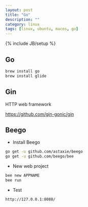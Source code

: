 ```yaml
---
layout: post
title: "Go"
description: ""
category: linux
tags: [linux, ubuntu, macos, go]
---
```

{% include JB/setup %}

## Go

```sh
brew install go
brew install glide
```

## Gin

HTTP web framework

<https://github.com/gin-gonic/gin>

## Beego

* Install Beego

```sh
go get -u github.com/astaxie/beego
go get -u github.com/beego/bee
```

* New web project

```sh
bee new APPNAME
bee run
```

* Test

`http://127.0.0.1:8080/`

